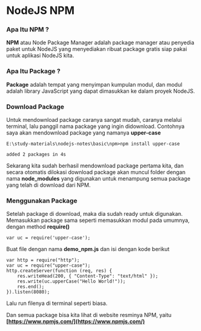 # NodeJS NPM

### Apa Itu NPM ?

**NPM** atau Node Package Manager adalah package manager atau penyedia paket untuk NodeJS yang menyediakan ribuat package gratis siap pakai untuk aplikasi NodeJS kita.

### Apa Itu Package ?

**Package** adalah tempat yang menyimpan kumpulan modul, dan modul adalah library JavaScript yang dapat dimasukkan ke dalam proyek NodeJS.

### Download Package

Untuk mendownload package caranya sangat mudah, caranya melalui terminal, lalu panggil nama package yang ingin didownload. Contohnya saya akan mendownload package yang namanya **upper-case**

```
E:\study-materials\nodejs-notes\basic\npm>npm install upper-case

added 2 packages in 4s
```

Sekarang kita sudah berhasil mendownload package pertama kita, dan secara otomatis dilokasi download package akan muncul folder dengan nama **node_modules** yang digunakan untuk menampung semua package yang telah di download dari NPM.

### Menggunakan Package

Setelah package di download, maka dia sudah ready untuk digunakan. Memasukkan package sama seperti memasukkan modul pada umumnya, dengan method **require()**

```
var uc = require('upper-case');
```

Buat file dengan nama **demo_npm.js** dan isi dengan kode berikut

```
var http = require("http");
var uc = require("upper-case");
http.createServer(function (req, res) {
    res.writeHead(200, { "Content-Type": "text/html" });
    res.write(uc.upperCase("Hello World!"));
    res.end();
}).listen(8080);
```

Lalu run filenya di terminal seperti biasa.

Dan semua package bisa kita lihat di website resminya NPM, yaitu **[https://www.npmjs.com/](https://www.npmjs.com/)**
